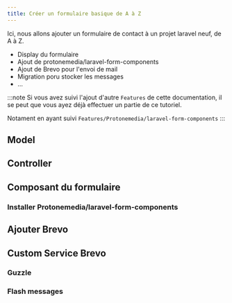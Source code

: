 ```yaml
---
title: Créer un formulaire basique de A à Z
---
```


Ici, nous allons ajouter un formulaire de contact à un projet laravel neuf, de A à Z. 
- Display du formulaire
- Ajout de protonemedia/laravel-form-components
- Ajout de Brevo pour l'envoi de mail
- Migration poru stocker les messages
- ...

:::note
Si vous avez suivi l'ajout d'autre `Features` de cette documentation, il se peut que vous ayez déjà effectuer un partie de ce tutoriel. 

Notament en ayant suivi `Features/Protonemedia/laravel-form-components`
:::

## Model 

## Controller 

## Composant du formulaire 

### Installer Protonemedia/laravel-form-components

## Ajouter Brevo 

## Custom Service Brevo 

### Guzzle

### Flash messages



